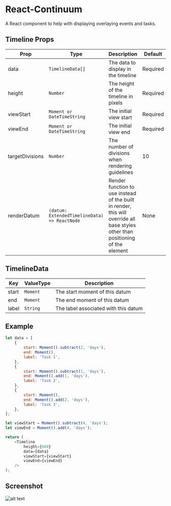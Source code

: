 # React-Continuum
A React component to help with displaying overlaying events and tasks.

## Timeline Props
| Prop      | Type                   | Description                           | Default
| --------- | ---------------------- | ------------------------------------- | --------
| data      | `TimelineData[]`       | The data to display in the timeline   | Required
| height    | `Number`               | The height of the timeline in pixels  | Required
| viewStart | `Moment or DateTimeString`| The initial view start             | Required
| viewEnd   | `Moment or DateTimeString`| The initial view end               | Required
| targetDivisions   | `Number`| The number of divisions when rendering guidelines | 10
| renderDatum   | `(datum: ExtendedTimelineData) => ReactNode`| Render function to use instead of the built in render, this will override all base styles other than positioning of the element | None

## TimelineData
| Key       | ValueType | Description                  
| --------- | --------- | -----------
| start     | `Moment`  | The start moment of this datum
| end       | `Moment`  | The end moment of this datum
| label     | `String`  | The label associated with this datum

## Example
```javascript
let data = [
    {
        start: Moment().subtract(2, 'days'),
        end: Moment(),
        label: 'Task 1',
    },
    {
        start: Moment().subtract(1, 'days'),
        end: Moment().add(1, 'days'),
        label: 'Task 2',
    },
    {
        start: Moment(),
        end: Moment().add(2, 'days'),
        label: 'Task 3',
    },
];

let viewStart = Moment().subtract(4, 'days');
let viewEnd = Moment().add(4, 'days');

return (
    <Timeline
        height={600}
        data={data}
        viewStart={viewStart}
        viewEnd={viewEnd}
    />
);
```

## Screenshot
![alt text](https://github.com/bjg96/react-continuum/blob/master/images/simple-01.jpg?raw=true "Simple 01")
